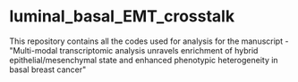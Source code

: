 # luminal_basal_EMT_crosstalk
This repository contains all the codes used for analysis for the manuscript - "Multi-modal transcriptomic analysis unravels enrichment of hybrid epithelial/mesenchymal state and enhanced phenotypic heterogeneity in basal breast cancer"
